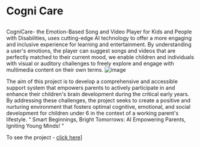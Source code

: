 # Cogni Care
##
CogniCare- the Emotion-Based Song and Video Player for Kids and People with Disabilities, uses cutting-edge AI technology to offer a more engaging and inclusive experience for learning and entertainment. By understanding a user's emotions, the player can suggest songs and videos that are perfectly matched to their current mood, we enable children and individuals with visual or auditory challenges to freely explore and engage with multimedia content on their own terms.
![image](https://github.com/megha-vishwakarma/new-Cogicare/assets/70430389/7ece513b-78a4-4803-89ac-f5420c1ed334)

The aim of this project is to develop a comprehensive and accessible support system that empowers  parents to actively participate in and enhance their children's brain development during the critical early years. By addressing these challenges, the project seeks to create a positive and nurturing environment that fosters optimal cognitive, emotional, and social development for children under 6 in the context of a working parent's lifestyle.
“ Smart Beginnings, Bright Tomorrows: AI Empowering Parents, Igniting Young Minds! ” 

To see the project - [click here](https://cognicarev2.azurewebsites.net/)]


